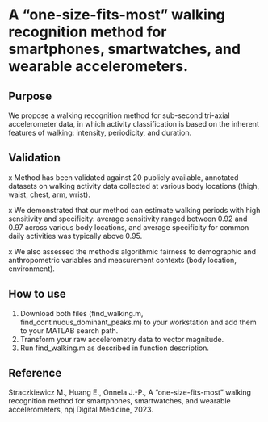 # A “one-size-fits-most” walking recognition method for smartphones, smartwatches, and wearable accelerometers.

## Purpose

We propose a walking recognition method for sub-second tri-axial accelerometer data, in which activity classification is based on the inherent features of walking: intensity, periodicity, and duration.

## Validation

x Method has been validated against 20 publicly available, annotated datasets on walking activity data collected at various body locations (thigh, waist, chest, arm, wrist).

x We demonstrated that our method can estimate walking periods with high sensitivity and specificity: average sensitivity ranged between 0.92 and 0.97 across various body locations, and average specificity for common daily activities was typically above 0.95.

x We also assessed the method’s algorithmic fairness to demographic and anthropometric variables and measurement contexts (body location, environment).

## How to use
1. Download both files (find_walking.m, find_continuous_dominant_peaks.m) to your workstation and add them to your MATLAB search path.
2. Transform your raw accelerometry data to vector magnitude.
3. Run find_walking.m as described in function description.


## Reference

Straczkiewicz M., Huang E., Onnela J.-P., A “one-size-fits-most” walking recognition method for smartphones, smartwatches, and wearable accelerometers, npj Digital Medicine, 2023.
